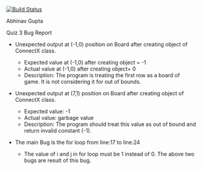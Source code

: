 [![Build Status](https://travis-ci.org/abhi951990/ConnectX.svg?branch=master)](https://travis-ci.org/abhi951990/ConnectX)


Abhinav Gupta

Quiz 3 Bug Report

* Unexpected output at (-1,0) position on Board after creating object of ConnectX class.
	* Expected value at (-1,0) after creating object = -1
	* Actual value at (-1,0) after creating object= 0
	* Description:
			The program is treating the first row as a board of game. It is not considering it for out of bounds.
* Unexpected output at (7,1) position on Board after creating object of ConnectX class.
	* Expected value: -1
	* Actual value: garbage value
	* Description:
		The program should treat this value as out of bound and return invalid constant (-1).

* The main Bug is the for loop from line:17 to line:24
	* The value of i and j in for loop must be 1 instead of 0. The above two bugs are result of this bug.
